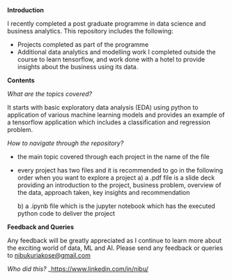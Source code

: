 **Introduction**

I recently completed a post graduate programme in data science and business analytics. This repository includes the following:
  - Projects completed as part of the programme 
  - Additional data analytics and modelling work I completed outside the course to learn tensorflow, and work done with a hotel to provide insights about the business using its data.

**Contents**

_What are the topics covered?_

It starts with basic exploratory data analysis (EDA) using python to application of various machine learning models and provides an example of a tensorflow application which includes a classification and regression problem.

_How to navigate through the repository?_

- the main topic covered through each project in the name of the file
- every project has two files and it is recommended to go in the following order when you want to explore a project
  a) a .pdf file is a slide deck providing an introduction to the project, business problem, overview of the data, approach taken, key insights and recommendation 
  
  b) a .ipynb file which is the jupyter notebook which has the executed python code to deliver the project

**Feedback and Queries**

Any feedback will be greatly appreciated as I continue to learn more about the exciting world of data, ML and AI. Please send any feedback or queries to nibukuriakose@gmail.com

_Who did this?_
_https://www.linkedin.com/in/nibu/

